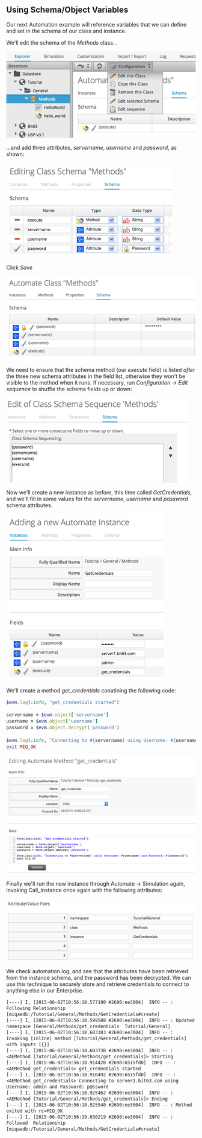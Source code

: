 ## Using Schema/Object Variables

Our next Automation example will reference variables that we can define and set in the schema of our class and instance.

We'll edit the schema of the _Methods_ class... 

![Screenshot](images/screenshot16.png)

...and add three attributes, _servername_, _username_ and _password_, as shown:

![Screenshot](images/screenshot17.png)

Click _Save_

![Screenshot](images/screenshot18.png)

We need to ensure that the schema method (our _execute_ field) is listed _after_ the three new schema attributes in the field list, otherwise they won't be visible to the method when it runs. If necessary, run _Configuration -> Edit sequence_ to shuffle the schema fields up or down:

![Screenshot](images/screenshot19.png)

Now we'll create a new instance as before, this time called _GetCredentials_, and we'll fill in some values for the _servername_, _username_ and _password_ schema attributes.

![Screenshot](images/screenshot20.png)

We'll create a method _get\_credentials_ conatining the following code:

```ruby
$evm.log(:info, "get_credentials started")

servername = $evm.object['servername']
username = $evm.object['username']
password = $evm.object.decrypt('password')

$evm.log(:info, "Connecting to #{servername} using Username: #{username} and Password: #{password}")
exit MIQ_OK
```

![Screenshot](images/screenshot21.png)

Finally we'll run the new instance through Automate -> Simulation again, invoking Call_Instance once again with the following attributes:

![Screenshot](images/screenshot22.png)

We check automation.log, and see that the attributes have been retrieved from the instance schema, and the password has been decrypted. We can use this technique to securely store and retrieve credentials to connect to anything else in our Enterprise.

```
[----] I, [2015-06-02T10:56:18.577190 #2690:ee3004]  INFO -- : Following Relationship [miqaedb:/Tutorial/General/Methods/GetCredentials#create]
[----] I, [2015-06-02T10:56:18.599588 #2690:ee3004]  INFO -- : Updated namespace [General/Methods/get_credentials  Tutorial/General]
[----] I, [2015-06-02T10:56:18.603303 #2690:ee3004]  INFO -- : Invoking [inline] method [Tutorial/General/Methods/get_credentials] with inputs [{}]
[----] I, [2015-06-02T10:56:18.603738 #2690:ee3004]  INFO -- : <AEMethod [Tutorial/General/Methods/get_credentials]> Starting
[----] I, [2015-06-02T10:56:18.914428 #2690:6515fd0]  INFO -- : <AEMethod get_credentials> get_credentials started
[----] I, [2015-06-02T10:56:18.916492 #2690:6515fd0]  INFO -- : <AEMethod get_credentials> Connecting to server1.bit63.com using Username: admin and Password: p@ssword
[----] I, [2015-06-02T10:56:18.925462 #2690:ee3004]  INFO -- : <AEMethod [Tutorial/General/Methods/get_credentials]> Ending
[----] I, [2015-06-02T10:56:18.925540 #2690:ee3004]  INFO -- : Method exited with rc=MIQ_OK
[----] I, [2015-06-02T10:56:19.030219 #2690:ee3004]  INFO -- : Followed  Relationship [miqaedb:/Tutorial/General/Methods/GetCredentials#create]
```